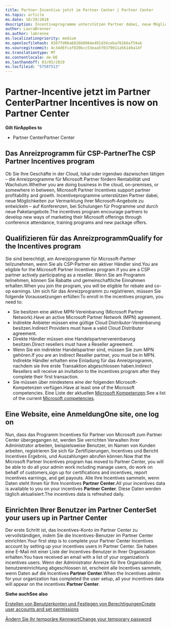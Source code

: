 ```yaml
---
title: Partner-Incentive jetzt im Partner Center | Partner Center
ms.topic: article
ms.date: 10/29/2018
description: Incentiveprogramme unterstützen Partner dabei, neue Möglichkeiten zur Vermarktung ihrer Microsoft-Angebote zu entwickeln, Schulungen anzubieten usw.
author: LauraBrenner
ms.author: labrenne
ms.localizationpriority: medium
ms.openlocfilehash: 8387fd08a6826b0984e491d34ceba76266af59ab
ms.sourcegitcommit: 4c34d6fcaf020bcc53eaa5f0379011a56149a14f
ms.translationtype: MT
ms.contentlocale: de-DE
ms.lasthandoff: 03/05/2019
ms.locfileid: "57587513"
---
```

# <a name="partner-incentives-is-now-on-partner-center"></a><span data-ttu-id="84b9a-103">Partner-Incentive jetzt im Partner Center</span><span class="sxs-lookup"><span data-stu-id="84b9a-103">Partner Incentives is now on Partner Center</span></span> 

<span data-ttu-id="84b9a-104">**Gilt für**</span><span class="sxs-lookup"><span data-stu-id="84b9a-104">**Applies to**</span></span>

-  <span data-ttu-id="84b9a-105">Partner Center</span><span class="sxs-lookup"><span data-stu-id="84b9a-105">Partner Center</span></span>

## <a name="the-csp-partner-incentives-program"></a><span data-ttu-id="84b9a-106">Das Anreizprogramm für CSP-Partner</span><span class="sxs-lookup"><span data-stu-id="84b9a-106">The CSP Partner Incentives program</span></span>

<span data-ttu-id="84b9a-107">Ob Sie Ihre Geschäfte in der Cloud, lokal oder irgendwo dazwischen tätigen – die Anreizprogramme für Microsoft Partner fördern Rentabilität und Wachstum.</span><span class="sxs-lookup"><span data-stu-id="84b9a-107">Whether you are doing business in the cloud, on-premises, or somewhere in between, Microsoft Partner Incentives support partner profitability and growth.</span></span> <span data-ttu-id="84b9a-108">Incentiveprogramme unterstützen Partner dabei, neue Möglichkeiten zur Vermarktung ihrer Microsoft-Angebote zu entwickeln – auf Konferenzen, bei Schulungen für Programme und durch neue Paketangebote.</span><span class="sxs-lookup"><span data-stu-id="84b9a-108">The incentives program encourage partners to develop new ways of marketing their Microsoft offerings through conference attendance, training programs and new package offers.</span></span> 

## <a name="qualify-for-the-incentives-program"></a><span data-ttu-id="84b9a-109">Qualifizieren für das Anreizprogramm</span><span class="sxs-lookup"><span data-stu-id="84b9a-109">Qualify for the Incentives program</span></span>

<span data-ttu-id="84b9a-110">Sie sind berechtigt, am Anreizprogramm für Microsoft-Partner teilzunehmen, wenn Sie als CSP-Partner ein aktiver Händler sind.</span><span class="sxs-lookup"><span data-stu-id="84b9a-110">You are eligible for the Microsoft Partner Incentives program if you are a CSP partner actively participating as a reseller.</span></span>
<span data-ttu-id="84b9a-111">Wenn Sie am Programm teilnehmen, können Sie Rabatte und gemeinschaftliche Einnahmen erhalten.</span><span class="sxs-lookup"><span data-stu-id="84b9a-111">When you join the program, you will be eligible for rebate and co-op earnings.</span></span> <span data-ttu-id="84b9a-112">Um sich für das Anreizprogramm zu registrieren, müssen Sie folgende Voraussetzungen erfüllen:</span><span class="sxs-lookup"><span data-stu-id="84b9a-112">To enroll in the incentives program, you need to:</span></span> 
- <span data-ttu-id="84b9a-113">Sie besitzen eine aktive MPN-Vereinbarung (Microsoft Partner Network).</span><span class="sxs-lookup"><span data-stu-id="84b9a-113">Have an active Microsoft Partner Network (MPN) agreement.</span></span>  
- <span data-ttu-id="84b9a-114">Indirekte Anbieter müssen eine gültige Cloud Distributor-Vereinbarung besitzen.</span><span class="sxs-lookup"><span data-stu-id="84b9a-114">Indirect Providers must have a valid Cloud Distributor agreement.</span></span>
- <span data-ttu-id="84b9a-115">Direkte Händler müssen eine Handelspartnervereinbarung besitzen.</span><span class="sxs-lookup"><span data-stu-id="84b9a-115">Direct resellers must have a Reseller agreement.</span></span>
- <span data-ttu-id="84b9a-116">Wenn Sie ein indirekter Handelspartner sind, müssen Sie zum MPN gehören.</span><span class="sxs-lookup"><span data-stu-id="84b9a-116">If you are an Indirect Reseller partner, you must be in MPN.</span></span> <span data-ttu-id="84b9a-117">Indirekte Händler erhalten eine Einladung für das Anreizprogramm, nachdem sie ihre erste Transaktion abgeschlossen haben.</span><span class="sxs-lookup"><span data-stu-id="84b9a-117">Indirect Resellers will receive an invitation to the incentives program after they complete their first transaction.</span></span> 
- <span data-ttu-id="84b9a-118">Sie müssen über mindestens eine der folgenden Microsoft-Kompetenzen verfügen.</span><span class="sxs-lookup"><span data-stu-id="84b9a-118">Have at least one of the Microsoft competencies.</span></span> <span data-ttu-id="84b9a-119">Eine Liste der aktuellen [Microsoft Kompetenzen](competencies.md).</span><span class="sxs-lookup"><span data-stu-id="84b9a-119">See a list of the current [Microsoft competencies](competencies.md).</span></span>

## <a name="one-site-one-log-on"></a><span data-ttu-id="84b9a-120">Eine Website, eine Anmeldung</span><span class="sxs-lookup"><span data-stu-id="84b9a-120">One site, one log on</span></span>

<span data-ttu-id="84b9a-121">Nun, dass das Programm Incentives für Partner von Microsoft zum Partner Center übergegangen ist, werden Sie verrichten Verwalten Ihrer Administrator arbeiten, beispielsweise Benutzer, im Namen von Kunden arbeiten, registrieren Sie sich für Zertifizierungen, Incentives und Bericht Incentives Ergebnis, und Auszahlungen abrufen können.</span><span class="sxs-lookup"><span data-stu-id="84b9a-121">Now that the Microsoft Partner Incentives program has moved to Partner Center, you will be able to do all your admin work including manage users, do work on behalf of customers,sign up for certifications and incentives, report incentives earnings, and get payouts.</span></span> <span data-ttu-id="84b9a-122">Alle Ihre Incentives sammeln, wenn Daten steht Ihnen für Ihre Incentives **Partner Center**.</span><span class="sxs-lookup"><span data-stu-id="84b9a-122">All your incentives data is available to you on your incentives **Partner Center**.</span></span> <span data-ttu-id="84b9a-123">Diese Daten werden täglich aktualisiert.</span><span class="sxs-lookup"><span data-stu-id="84b9a-123">The incentives data is refreshed daily.</span></span>
 
## <a name="set-your-users-up-in-partner-center"></a><span data-ttu-id="84b9a-124">Einrichten Ihrer Benutzer im Partner Center</span><span class="sxs-lookup"><span data-stu-id="84b9a-124">Set your users up in Partner Center</span></span>
 
<span data-ttu-id="84b9a-125">Der erste Schritt ist, das Incentives-Konto im Partner Center zu vervollständigen, indem Sie die Incentives-Benutzer im Partner Center einrichten.</span><span class="sxs-lookup"><span data-stu-id="84b9a-125">Your first step is to complete your Partner Center Incentives account by setting up your incentives users in Partner Center.</span></span> <span data-ttu-id="84b9a-126">Sie haben eine E-Mail mit einer Liste der Incentives-Benutzer in Ihrer Organisation erhalten.</span><span class="sxs-lookup"><span data-stu-id="84b9a-126">You have received an email with a list of your organization’s incentives users.</span></span> <span data-ttu-id="84b9a-127">Wenn der Administrator Anreize für Ihre Organisation die benutzereinrichtung abgeschlossen ist, erscheint alle Incentives sammeln, wenn Daten auf die Incentives **Partner Center**.</span><span class="sxs-lookup"><span data-stu-id="84b9a-127">When the Incentives admin for your organization has completed the user setup, all your incentives data will appear on the incentives **Partner Center**.</span></span>

<span data-ttu-id="84b9a-128">**Siehe auch**</span><span class="sxs-lookup"><span data-stu-id="84b9a-128">**See also**</span></span>

[<span data-ttu-id="84b9a-129">Erstellen von Benutzerkonten und Festlegen von Berechtigungen</span><span class="sxs-lookup"><span data-stu-id="84b9a-129">Create user accounts and set permissions</span></span>](create-user-accounts-and-set-permissions.md)

[<span data-ttu-id="84b9a-130">Ändern Sie Ihr temporäre Kennwort</span><span class="sxs-lookup"><span data-stu-id="84b9a-130">Change your temporary password</span></span>](change-your-temporary-password.md)

